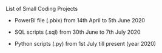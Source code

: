 List of Small Coding Projects

- PowerBI file (.pbix) from 14th April to 5th June 2020 

- SQL scripts (.sql) from 30th June to 7th July 2020

- Python scripts (.py) from 1st July till present (year 2020)
